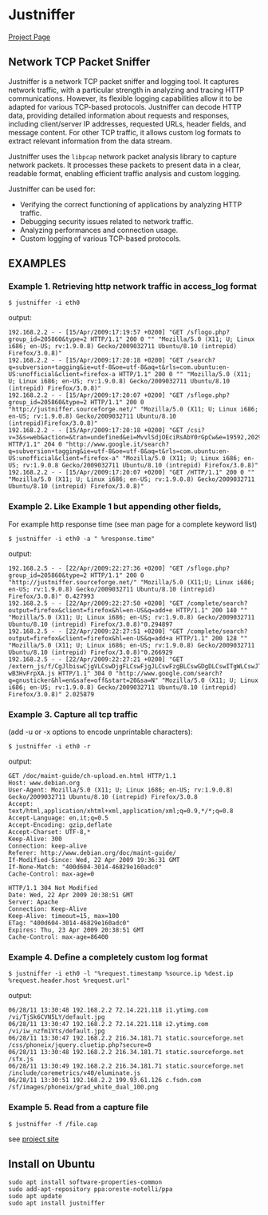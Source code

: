 
# Justniffer

[Project Page](https://onotelli.github.io/justniffer/)

## Network TCP Packet Sniffer

Justniffer is a network TCP packet sniffer and logging tool. It captures network traffic, with a particular strength in analyzing and tracing HTTP communications. However, its flexible logging capabilities allow it to be adapted for various TCP-based protocols. Justniffer can decode HTTP data, providing detailed information about requests and responses, including client/server IP addresses, requested URLs, header fields, and message content. For other TCP traffic, it allows custom log formats to extract relevant information from the data stream.

Justniffer uses the `libpcap` network packet analysis library to capture network packets. It processes these packets to present data in a clear, readable format, enabling efficient traffic analysis and custom logging.

Justniffer can be used for:

* Verifying the correct functioning of applications by analyzing HTTP traffic. 
* Debugging security issues related to network traffic.
* Analyzing performances and connection usage.
* Custom logging of various TCP-based protocols.

## EXAMPLES

### Example 1. Retrieving http network traffic in access_log format
    $ justniffer -i eth0
output:

    192.168.2.2 - - [15/Apr/2009:17:19:57 +0200] "GET /sflogo.php?group_id=205860&type=2 HTTP/1.1" 200 0 "" "Mozilla/5.0 (X11; U; Linux i686; en-US; rv:1.9.0.8) Gecko/2009032711 Ubuntu/8.10 (intrepid) Firefox/3.0.8)"
    192.168.2.2 - - [15/Apr/2009:17:20:18 +0200] "GET /search?q=subversion+tagging&ie=utf-8&oe=utf-8&aq=t&rls=com.ubuntu:en-US:unofficial&client=firefox-a HTTP/1.1" 200 0 "" "Mozilla/5.0 (X11; U; Linux i686; en-US; rv:1.9.0.8) Gecko/2009032711 Ubuntu/8.10 (intrepid) Firefox/3.0.8)"
    192.168.2.2 - - [15/Apr/2009:17:20:07 +0200] "GET /sflogo.php?group_id=205860&type=2 HTTP/1.1" 200 0 "http://justniffer.sourceforge.net/" "Mozilla/5.0 (X11; U; Linux i686; en-US; rv:1.9.0.8) Gecko/2009032711 Ubuntu/8.10 (intrepid)Firefox/3.0.8)"
    192.168.2.2 - - [15/Apr/2009:17:20:18 +0200] "GET /csi?v=3&s=web&action=&tran=undefined&ei=MvvlSdjOEciRsAbY0rGpCw&e=19592,20292&rt=prt.175,xjs.557,ol.558 HTTP/1.1" 204 0 "http://www.google.it/search?q=subversion+tagging&ie=utf-8&oe=utf-8&aq=t&rls=com.ubuntu:en-US:unofficial&client=firefox-a" "Mozilla/5.0 (X11; U; Linux i686; en-US; rv:1.9.0.8 Gecko/2009032711 Ubuntu/8.10 (intrepid) Firefox/3.0.8)"
    192.168.2.2 - - [15/Apr/2009:17:20:07 +0200] "GET /HTTP/1.1" 200 0 "" "Mozilla/5.0 (X11; U; Linux i686; en-US; rv:1.9.0.8) Gecko/2009032711 Ubuntu/8.10 (intrepid) Firefox/3.0.8)"

### Example 2. Like Example 1 but appending other fields,
For example http response time (see man page for a complete keyword list)

    $ justniffer -i eth0 -a " %response.time"
output:

    192.168.2.5 - - [22/Apr/2009:22:27:36 +0200] "GET /sflogo.php?group_id=205860&type=2 HTTP/1.1" 200 0 "http://justniffer.sourceforge.net/" "Mozilla/5.0 (X11;U; Linux i686; en-US; rv:1.9.0.8) Gecko/2009032711 Ubuntu/8.10 (intrepid) Firefox/3.0.8)" 0.427993 
    192.168.2.5 - - [22/Apr/2009:22:27:50 +0200] "GET /complete/search?output=firefox&client=firefox&hl=en-US&q=add+e HTTP/1.1" 200 140 "" "Mozilla/5.0 (X11; U; Linux i686; en-US; rv:1.9.0.8) Gecko/2009032711 Ubuntu/8.10 (intrepid) Firefox/3.0.8)"0.294897 
    192.168.2.5 - - [22/Apr/2009:22:27:51 +0200] "GET /complete/search?output=firefox&client=firefox&hl=en-US&q=add+a HTTP/1.1" 200 128 "" "Mozilla/5.0 (X11; U; Linux i686; en-US; rv:1.9.0.8) Gecko/2009032711 Ubuntu/8.10 (intrepid) Firefox/3.0.8)"0.266929 
    192.168.2.5 - - [22/Apr/2009:22:27:21 +0200] "GET /extern_js/f/CgJlbiswCjgVLCswDjgFLCswFjgJLCswFzgBLCswGDgDLCswITgWLCswJTjJiAEsKzAmOAQsKzAnOAAs/-wB3HvFrpXA.js HTTP/1.1" 304 0 "http://www.google.com/search?q=gnusticker&hl=en&safe=off&start=20&sa=N" "Mozilla/5.0 (X11; U; Linux i686; en-US; rv:1.9.0.8) Gecko/2009032711 Ubuntu/8.10 (intrepid) Firefox/3.0.8)" 2.025879

### Example 3. Capture all tcp traffic
(add -u or -x options to encode unprintable characters):

    $ justniffer -i eth0 -r
output:

    GET /doc/maint-guide/ch-upload.en.html HTTP/1.1
    Host: www.debian.org
    User-Agent: Mozilla/5.0 (X11; U; Linux i686; en-US; rv:1.9.0.8)
    Gecko/2009032711 Ubuntu/8.10 (intrepid) Firefox/3.0.8
    Accept:
    text/html,application/xhtml+xml,application/xml;q=0.9,*/*;q=0.8
    Accept-Language: en,it;q=0.5
    Accept-Encoding: gzip,deflate
    Accept-Charset: UTF-8,*
    Keep-Alive: 300
    Connection: keep-alive
    Referer: http://www.debian.org/doc/maint-guide/
    If-Modified-Since: Wed, 22 Apr 2009 19:36:31 GMT
    If-None-Match: "400d604-3014-46829e160adc0"
    Cache-Control: max-age=0

    HTTP/1.1 304 Not Modified
    Date: Wed, 22 Apr 2009 20:38:51 GMT
    Server: Apache
    Connection: Keep-Alive
    Keep-Alive: timeout=15, max=100
    ETag: "400d604-3014-46829e160adc0"
    Expires: Thu, 23 Apr 2009 20:38:51 GMT
    Cache-Control: max-age=86400

### Example 4. Define a completely custom log format

    $ justniffer -i eth0 -l "%request.timestamp %source.ip %dest.ip %request.header.host %request.url" 

output:

    06/28/11 13:30:48 192.168.2.2 72.14.221.118 i1.ytimg.com /vi/TjSk6CVN5LY/default.jpg 
    06/28/11 13:30:47 192.168.2.2 72.14.221.118 i2.ytimg.com /vi/iw_nzfm1Vts/default.jpg 
    06/28/11 13:30:47 192.168.2.2 216.34.181.71 static.sourceforge.net /css/phoneix/jquery.cluetip.php?secure=0 
    06/28/11 13:30:48 192.168.2.2 216.34.181.71 static.sourceforge.net /sfx.js 
    06/28/11 13:30:49 192.168.2.2 216.34.181.71 static.sourceforge.net /include/coremetrics/v40/eluminate.js 
    06/28/11 13:30:51 192.168.2.2 199.93.61.126 c.fsdn.com /sf/images/phoneix/grad_white_dual_100.png 

### Example 5. Read from a capture file

    $ justniffer -f /file.cap


see  [project site](https://onotelli.github.io/justniffer/)

## Install on Ubuntu
    sudo apt install software-properties-common
    sudo add-apt-repository ppa:oreste-notelli/ppa
    sudo apt update
    sudo apt install justniffer

